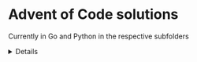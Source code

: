 # Advent of Code solutions

Currently in Go and Python in the respective subfolders

<details>
[![codecov](https://codecov.io/gh/donmahallem/aoc/graphs/sunburst.svg?token=meG36M3hel)](https://codecov.io/gh/donmahallem/aoc)
</details>
